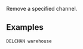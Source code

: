 <!--
layout:  index.html
title:   DELCHAN - Tile38
class:   command
super:   documentation
command: delchan
-->

Remove a specified channel. 

## Examples

```tile38
DELCHAN warehouse
```

